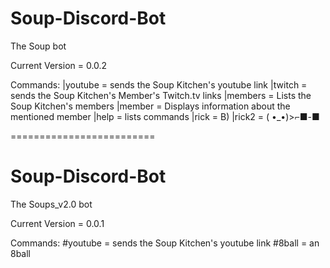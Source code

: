 # Soup-Discord-Bot
The Soup bot

Current Version = 0.0.2

Commands:
|youtube = sends the Soup Kitchen's youtube link
|twitch = sends the Soup Kitchen's Member's Twitch.tv links
|members = Lists the Soup Kitchen's members
|member <soups name in lowercase letters> = Displays information about the mentioned member
|help = lists commands
|rick = B)
|rick2 = ( •_•)>⌐■-■

=========================

# Soup-Discord-Bot
The Soups_v2.0 bot

Current Version = 0.0.1

Commands:
#youtube = sends the Soup Kitchen's youtube link
#8ball = an 8ball